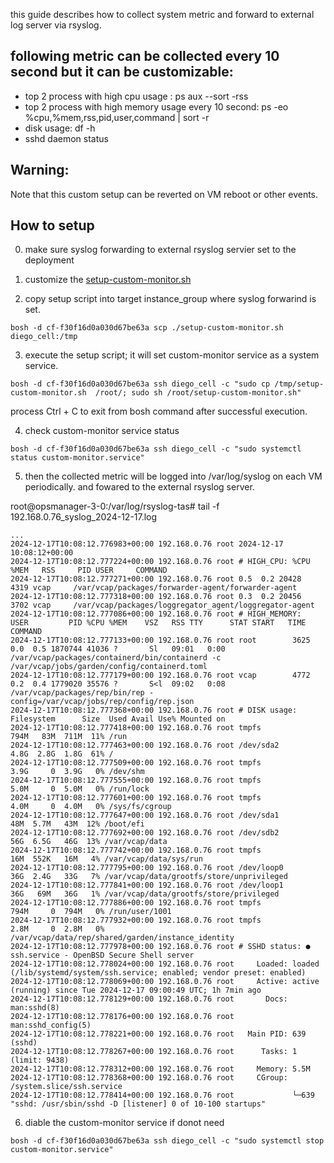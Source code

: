 this guide describes how to collect system metric and forward to external log server via rsyslog.

## following metric can be collected every 10 second but it can be customizable:
- top 2 process with high cpu usage : ps aux --sort -rss 
- top 2 process with high memory usage every 10 second: ps -eo %cpu,%mem,rss,pid,user,command | sort -r 
- disk usage: df -h
- sshd daemon status

## Warning:
Note that this custom setup can be reverted on VM reboot or other events.

## How to setup
0. make sure syslog forwarding to external rsyslog servier set to the deployment

1. customize the [setup-custom-monitor.sh](setup-custom-monitor.sh)

2. copy setup script into target instance_group where syslog forwarind is set.
```
bosh -d cf-f30f16d0a030d67be63a scp ./setup-custom-monitor.sh diego_cell:/tmp
```

3. execute the setup script; it will set custom-monitor service as a system service.

```
bosh -d cf-f30f16d0a030d67be63a ssh diego_cell -c "sudo cp /tmp/setup-custom-monitor.sh  /root/; sudo sh /root/setup-custom-monitor.sh"
```
process Ctrl + C to exit from bosh command after successful execution.

4. check custom-monitor service status
```
bosh -d cf-f30f16d0a030d67be63a ssh diego_cell -c "sudo systemctl status custom-monitor.service"
```

5. then the collected metric will be logged into /var/log/syslog on each VM periodically. and fowared to the external rsyslog server.

root@opsmanager-3-0:/var/log/rsyslog-tas# tail -f 192.168.0.76_syslog_2024-12-17.log

```
...
2024-12-17T10:08:12.776983+00:00 192.168.0.76 root 2024-12-17 10:08:12+00:00
2024-12-17T10:08:12.777224+00:00 192.168.0.76 root # HIGH_CPU: %CPU %MEM   RSS     PID USER     COMMAND
2024-12-17T10:08:12.777271+00:00 192.168.0.76 root 0.5  0.2 20428    4319 vcap     /var/vcap/packages/forwarder-agent/forwarder-agent
2024-12-17T10:08:12.777318+00:00 192.168.0.76 root 0.3  0.2 20456    3702 vcap     /var/vcap/packages/loggregator_agent/loggregator-agent
2024-12-17T10:08:12.777086+00:00 192.168.0.76 root # HIGH_MEMORY:  USER         PID %CPU %MEM    VSZ   RSS TTY      STAT START   TIME COMMAND
2024-12-17T10:08:12.777133+00:00 192.168.0.76 root root        3625  0.0  0.5 1870744 41036 ?       Sl   09:01   0:00 /var/vcap/packages/containerd/bin/containerd -c /var/vcap/jobs/garden/config/containerd.toml
2024-12-17T10:08:12.777179+00:00 192.168.0.76 root vcap        4772  0.2  0.4 1779020 35576 ?       S<l  09:02   0:08 /var/vcap/packages/rep/bin/rep -config=/var/vcap/jobs/rep/config/rep.json
2024-12-17T10:08:12.777368+00:00 192.168.0.76 root # DISK usage: Filesystem      Size  Used Avail Use% Mounted on
2024-12-17T10:08:12.777418+00:00 192.168.0.76 root tmpfs           794M   83M  711M  11% /run
2024-12-17T10:08:12.777463+00:00 192.168.0.76 root /dev/sda2       4.8G  2.8G  1.8G  61% /
2024-12-17T10:08:12.777509+00:00 192.168.0.76 root tmpfs           3.9G     0  3.9G   0% /dev/shm
2024-12-17T10:08:12.777555+00:00 192.168.0.76 root tmpfs           5.0M     0  5.0M   0% /run/lock
2024-12-17T10:08:12.777601+00:00 192.168.0.76 root tmpfs           4.0M     0  4.0M   0% /sys/fs/cgroup
2024-12-17T10:08:12.777647+00:00 192.168.0.76 root /dev/sda1        48M  5.7M   43M  12% /boot/efi
2024-12-17T10:08:12.777692+00:00 192.168.0.76 root /dev/sdb2        56G  6.5G   46G  13% /var/vcap/data
2024-12-17T10:08:12.777742+00:00 192.168.0.76 root tmpfs            16M  552K   16M   4% /var/vcap/data/sys/run
2024-12-17T10:08:12.777795+00:00 192.168.0.76 root /dev/loop0       36G  2.4G   33G   7% /var/vcap/data/grootfs/store/unprivileged
2024-12-17T10:08:12.777841+00:00 192.168.0.76 root /dev/loop1       36G   69M   36G   1% /var/vcap/data/grootfs/store/privileged
2024-12-17T10:08:12.777886+00:00 192.168.0.76 root tmpfs           794M     0  794M   0% /run/user/1001
2024-12-17T10:08:12.777932+00:00 192.168.0.76 root tmpfs           2.8M     0  2.8M   0% /var/vcap/data/rep/shared/garden/instance_identity
2024-12-17T10:08:12.777978+00:00 192.168.0.76 root # SSHD status: ● ssh.service - OpenBSD Secure Shell server
2024-12-17T10:08:12.778024+00:00 192.168.0.76 root     Loaded: loaded (/lib/systemd/system/ssh.service; enabled; vendor preset: enabled)
2024-12-17T10:08:12.778069+00:00 192.168.0.76 root     Active: active (running) since Tue 2024-12-17 09:00:49 UTC; 1h 7min ago
2024-12-17T10:08:12.778129+00:00 192.168.0.76 root       Docs: man:sshd(8)
2024-12-17T10:08:12.778176+00:00 192.168.0.76 root             man:sshd_config(5)
2024-12-17T10:08:12.778221+00:00 192.168.0.76 root   Main PID: 639 (sshd)
2024-12-17T10:08:12.778267+00:00 192.168.0.76 root      Tasks: 1 (limit: 9438)
2024-12-17T10:08:12.778312+00:00 192.168.0.76 root     Memory: 5.5M
2024-12-17T10:08:12.778368+00:00 192.168.0.76 root     CGroup: /system.slice/ssh.service
2024-12-17T10:08:12.778414+00:00 192.168.0.76 root             └─639 "sshd: /usr/sbin/sshd -D [listener] 0 of 10-100 startups"
```


6. diable the custom-monitor service if donot need
```
bosh -d cf-f30f16d0a030d67be63a ssh diego_cell -c "sudo systemctl stop custom-monitor.service"
```
